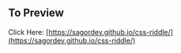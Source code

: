 ## To Preview

Click Here: [https://sagordev.github.io/css-riddle/](https://sagordev.github.io/css-riddle/)